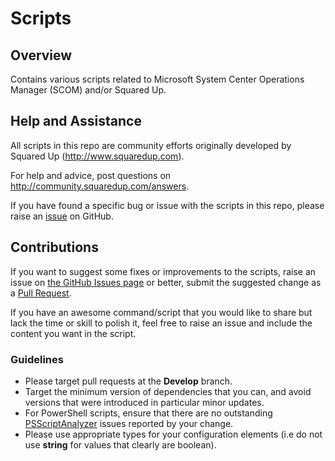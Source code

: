 # Scripts

## Overview

Contains various scripts related to Microsoft System Center Operations Manager (SCOM) and/or Squared Up.

## Help and Assistance

All scripts in this repo are community efforts originally developed by Squared Up (<http://www.squaredup.com>).

For help and advice, post questions on <http://community.squaredup.com/answers>.

If you have found a specific bug or issue with the scripts in this repo, please raise an [issue](https://github.com/squaredup/Scripts/issues) on GitHub.

## Contributions

If you want to suggest some fixes or improvements to the scripts, raise an issue on [the GitHub Issues page](https://github.com/squaredup/Scripts/issues) or better, submit the suggested change as a [Pull Request](https://github.com/squaredup/Scripts/pulls).

If you have an awesome command/script that you would like to share but lack the time or skill to polish it, feel free to raise an issue and include the content you want in the script.

### Guidelines

* Please target pull requests at the **Develop** branch.
* Target the minimum version of dependencies that you can, and avoid versions that were introduced in particular minor updates.
* For PowerShell scripts, ensure that there are no outstanding [PSScriptAnalyzer](https://www.powershellgallery.com/packages/PSScriptAnalyzer) issues reported by your change.
* Please use appropriate types for your configuration elements (i.e do not use **string** for values that clearly are boolean).
